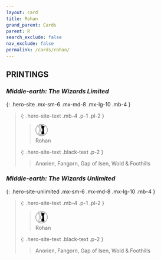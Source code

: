 ```yaml
---
layout: card
title: Rohan
grand_parent: Cards
parent: R
search_exclude: false
nav_exclude: false
permalink: /cards/rohan/
---
```


## PRINTINGS


### _Middle-earth: The Wizards Limited_

{: .hero-site .mx-sm-6 .mx-md-8 .mx-lg-10 .mb-4 }
> {: .hero-site-text .mb-4 .p-1 .pl-2 }
> > <div class="card-mp"><img src="/assets/images/border-land.svg"></div>
> > <div class="character-card-name">Rohan</div>
>
> {: .hero-site-text .black-text .p-2 }
> > Anorien, Fangorn, Gap of Isen, Wold & Foothills 
> 

### _Middle-earth: The Wizards Unlimited_

{: .hero-site-unlimited .mx-sm-6 .mx-md-8 .mx-lg-10 .mb-4 }
> {: .hero-site-text .mb-4 .p-1 .pl-2 }
> > <div class="card-mp"><img src="/assets/images/border-land.svg"></div>
> > <div class="character-card-name">Rohan</div>
>
> {: .hero-site-text .black-text .p-2 }
> > Anorien, Fangorn, Gap of Isen, Wold & Foothills 
> 

